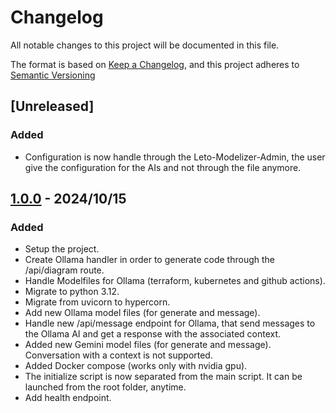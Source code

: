 # Changelog

All notable changes to this project will be documented in this file.

The format is based on [Keep a Changelog](https://keepachangelog.com/en/1.0.0/),
and this project adheres to [Semantic Versioning](https://semver.org/spec/v2.0.0.html)

## [Unreleased]

### Added

 - Configuration is now handle through the Leto-Modelizer-Admin, the user give the configuration for the AIs and not through the file anymore.

## [1.0.0] - 2024/10/15

### Added

 - Setup the project.
 - Create Ollama handler in order to generate code through the /api/diagram route.
 - Handle Modelfiles for Ollama (terraform, kubernetes and github actions).
 - Migrate to python 3.12.
 - Migrate from uvicorn to hypercorn.
 - Add new Ollama model files (for generate and message).
 - Handle new /api/message endpoint for Ollama, that send messages to the Ollama AI and get a response with the associated context.
 - Added new Gemini model files (for generate and message). Conversation with a context is not supported.
 - Added Docker compose (works only with nvidia gpu).
 - The initialize script is now separated from the main script. It can be launched from the root folder, anytime.
 - Add health endpoint.

[1.0.0]: https://github.com/ditrit/leto-modelizer-ai-proxy/blob/main/changelog.md#1.0.0

